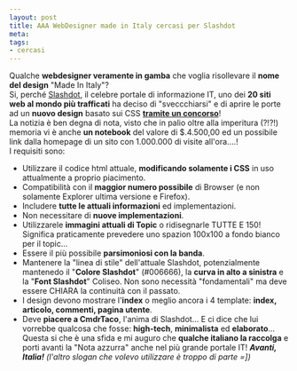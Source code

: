 ```yaml
--- 
layout: post
title: AAA WebDesigner made in Italy cercasi per Slashdot
meta: 
tags: 
- cercasi
---
```

Qualche **webdesigner veramente in gamba** che voglia risollevare il **nome del design** "Made In Italy"?  
Si, perché [Slashdot](http://www.slashdot.org), il celebre portale di informazione IT, uno dei **20 siti web al mondo più trafficati** ha deciso di "sveccchiarsi" e di aprire le porte ad un **nuovo design** basato sui CSS **[tramite un concorso](http://slashdot.org/article.pl?sid=06/04/26/1512247)**!  
La notizia è ben degna di nota, visto che in palio oltre alla imperitura (?!?!) memoria vi è anche **un notebook** del valore di $.4.500,00 ed un possibile link dalla homepage di un sito con 1.000.000 di visite all'ora....!  
I requisiti sono:
* Utilizzare il codice html attuale, **modificando solamente i CSS** in uso attualmente a proprio piacimento.
* Compatibilità con il **maggior numero possibile** di Browser (e non solamente Explorer ultima versione e Firefox).
* Includere **tutte le attuali informazioni** ed implementazioni.
* Non necessitare di **nuove implementazioni**.
* Utilizzarele **immagini attuali di Topic** o ridisegnarle TUTTE E 150! Significa praticamente prevedere uno spazion 100x100 a fondo bianco per il topic...
* Essere il più possibile **parsimoniosi con la banda**.
* Mantenere la "linea di stile" dell'attuale Slashdot, potenzialmente mantenedo il "**Colore Slashdot**" (#006666), la **curva in alto a sinistra** e la "**Font Slashdot**" Coliseo. Non sono necessità "fondamentali" ma deve essere CHIARA la continuità con il passato.
* I design devono mostrare l'**index** o meglio ancora i 4 template: **index, articolo, commenti, pagina utente**.
* Deve **piacere a CmdrTaco**, l'anima di Slashdot... E ci dice che lui vorrebbe qualcosa che fosse: **high-tech**, **minimalista** ed **elaborato**...
Questa si che è una sfida e mi auguro che **qualche italiano la raccolga** e porti avanti la "Nota azzurra" anche nel più grande portale IT!
_**Avanti, Italia!**_
*(l'altro slogan che volevo utilizzare è troppo di parte =])*
 

